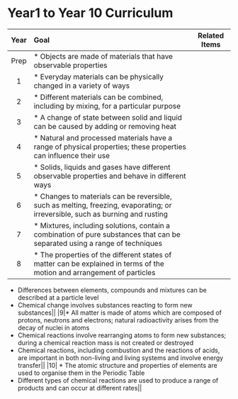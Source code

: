 # Year1 to Year 10 Curriculum

| Year | Goal | Related Items |
|:----:|:-----|:-------------:|
|Prep|* Objects are made of materials that have observable properties||
|1|* Everyday materials can be physically changed in a variety of ways||
|2|* Different materials can be combined, including by mixing, for a particular purpose||
|3|* A change of state between solid and liquid can be caused by adding or removing heat||
|4|* Natural and processed materials have a range of physical properties; these properties can influence their use||
|5|* Solids, liquids and gases have different observable properties and behave in different ways||
|6|* Changes to materials can be reversible, such as melting, freezing, evaporating; or irreversible, such as burning and rusting||
|7|* Mixtures, including solutions, contain a combination of pure substances that can be separated using a range of techniques||
|8|* The properties of the different states of matter can be explained in terms of the motion and arrangement of particles
* Differences between elements, compounds and mixtures can be described at a particle level
* Chemical change involves substances reacting to form new substances||
|9|* All matter is made of atoms which are composed of protons, neutrons and electrons; natural radioactivity arises from the decay of nuclei in atoms
* Chemical reactions involve rearranging atoms to form new substances; during a chemical reaction mass is not created or destroyed
* Chemical reactions, including combustion and the reactions of acids, are important in both non-living and living systems and involve energy transfer||
|10| * The atomic structure and properties of elements are used to organise them in the Periodic Table
* Different types of chemical reactions are used to produce a range of products and can occur at different rates||
